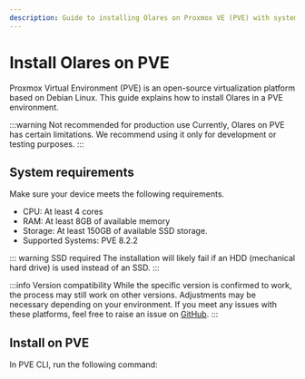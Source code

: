 ```yaml
---
description: Guide to installing Olares on Proxmox VE (PVE) with system requirements, installation commands, and step-by-step activation instructions.
---
```

# Install Olares on PVE
Proxmox Virtual Environment (PVE) is an open-source virtualization platform based on Debian Linux. This guide explains how to install Olares in a PVE environment.

:::warning Not recommended for production use
Currently, Olares on PVE has certain limitations. We recommend using it only for development or testing purposes.
:::

<!--@include: ./reusables.md{45,51}-->

## System requirements
Make sure your device meets the following requirements.

- CPU: At least 4 cores
- RAM: At least 8GB of available memory
- Storage: At least 150GB of available SSD storage. 
- Supported Systems: PVE 8.2.2

::: warning SSD required
The installation will likely fail if an HDD (mechanical hard drive) is used instead of an SSD.
:::

:::info Version compatibility
While the specific version is confirmed to work, the process may still work on other versions. Adjustments may be necessary depending on your environment. If you meet any issues with these platforms, feel free to raise an issue on [GitHub](https://github.com/beclab/Olares/issues/new).
:::

## Install on PVE

In PVE CLI, run the following command:

<!--@include: ./reusables.md{5,37}-->

<!--@include: ./activate-olares.md-->

<!--@include: ./log-in-to-olares.md-->

<!--@include: ./reusables.md{39,43}-->